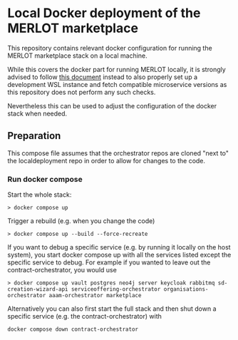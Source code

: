# Local Docker deployment of the MERLOT marketplace

This repository contains relevant docker configuration for running the MERLOT marketplace stack on a local machine.

While this covers the docker part for running MERLOT locally, it is strongly advised to follow [this document](https://github.com/merlot-education/.github/blob/main/Docs/DevEnv.md) instead
to also properly set up a development WSL instance and fetch compatible microservice versions as this repository does not perform any such checks. 

Nevertheless this can be used to adjust the configuration of the docker stack when needed.

## Preparation

This compose file assumes that the orchestrator repos are cloned "next to" the localdeployment repo in order to allow for changes to the code.

### Run docker compose
Start the whole stack:
```
> docker compose up
```

Trigger a rebuild (e.g. when you change the code)
```
> docker compose up --build --force-recreate
```

If you want to debug a specific service (e.g. by running it locally on the host system), you start docker compose up with all the services listed except the specific service to debug.
For example if you wanted to leave out the contract-orchestrator, you would use 
```
> docker compose up vault postgres neo4j server keycloak rabbitmq sd-creation-wizard-api serviceoffering-orchestrator organisations-orchestrator aaam-orchestrator marketplace
```

Alternatively you can also first start the full stack and then shut down a specific service (e.g. the contract-orchestrator) with

    docker compose down contract-orchestrator